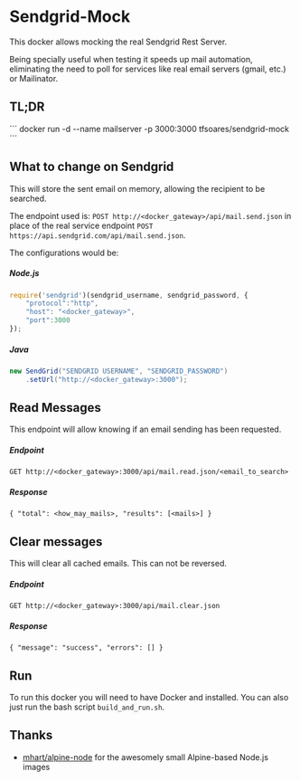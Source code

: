 # Sendgrid-Mock

This docker allows mocking the real Sendgrid Rest Server. 

Being specially useful when testing it speeds up mail automation, eliminating the need to poll for services like real email servers (gmail, etc.) or Mailinator.

## TL;DR

´´´
docker run -d --name mailserver -p 3000:3000 tfsoares/sendgrid-mock
´´´

## What to change on Sendgrid
This will store the sent email on memory, allowing the recipient to be searched.

The endpoint used is: `POST http://<docker_gateway>/api/mail.send.json` in place of the real service endpoint `POST https://api.sendgrid.com/api/mail.send.json`.

The configurations would be:
##### Node.js
``` Javascript
require('sendgrid')(sendgrid_username, sendgrid_password, {
    "protocol":"http",
    "host": "<docker_gateway>",
    "port":3000 
});
```
##### Java
``` Java
new SendGrid("SENDGRID USERNAME", "SENDGRID_PASSWORD")
    .setUrl("http://<docker_gateway>:3000");
```

## Read Messages
This endpoint will allow knowing if an email sending has been requested.

##### Endpoint
`GET http://<docker_gateway>:3000/api/mail.read.json/<email_to_search>`
##### Response
`{ "total": <how_may_mails>, "results": [<mails>] }`

## Clear messages
This will clear all cached emails. This can not be reversed.

##### Endpoint
`GET http://<docker_gateway>:3000/api/mail.clear.json`
##### Response
`{ "message": "success", "errors": [] }`

## Run
To run this docker you will need to have Docker and installed. You can also just run the bash script `build_and_run.sh`.

## Thanks
* [mhart/alpine-node](https://github.com/mhart/alpine-node) for the awesomely small Alpine-based Node.js images
